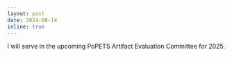 ```yaml
---
layout: post
date: 2024-08-14
inline: true
---
```


I will serve in the upcoming PoPETS Artifact Evaluation Committee for 2025.